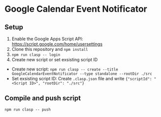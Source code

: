 # Google Calendar Event Notificator

## Setup
1. Enable the Google Apps Script API: https://script.google.com/home/usersettings
2. Clone this repository and `npm install`
3. `npm run clasp -- login`
4. Create new script or set exsisting script ID
  - Create new script: `npm run clasp -- create --title GoogleCalendarEventNotificator --type standalone --rootDir ./src`
  - Set exsisting script ID: Create `.clasp.json` file and write `{"scriptId": "<Script ID>", "rootDir": "./src"}`

## Compile and push script
```
npm run clasp -- push
```